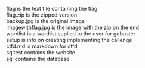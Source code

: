 flag is the text file containing the flag  
flag.zip is the zipped version  
backup.jpg is the original image  
imagewithflag.jpg is the image with the zip on the end  
wordlist is a wordlist suplied to the user for gobuster  
setup is info on creating implementing the callenge  
ctfd.md is markdown for ctfd  
sqltest contains the website  
sql contains the database    